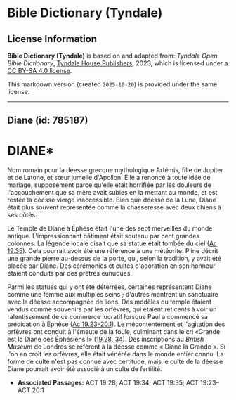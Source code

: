 # Bible Dictionary (Tyndale)

## License Information

**Bible Dictionary (Tyndale)** is based on and adapted from: _Tyndale Open Bible Dictionary_, [Tyndale House Publishers](https://tyndaleopenresources.com/), 2023, which is licensed under a [CC BY-SA 4.0 license](https://creativecommons.org/licenses/by-sa/4.0/legalcode.en).

This markdown version (created `2025-10-20`) is provided under the same license.



--------------------------------

## Diane (id: 785187)

DIANE\*
=======

Nom romain pour la déesse grecque mythologique Artémis, fille de Jupiter et de Latone, et sœur jumelle d'Apollon. Elle a renoncé à toute idée de mariage, supposément parce qu'elle était horrifiée par les douleurs de l'accouchement que sa mère avait subies en la mettant au monde, et est restée la déesse vierge inaccessible. Bien que déesse de la Lune, Diane était plus souvent représentée comme la chasseresse avec deux chiens à ses côtés.

Le Temple de Diane à Éphèse était l'une des sept merveilles du monde antique. L'impressionnant bâtiment était soutenu par cent grandes colonnes. La légende locale disait que sa statue était tombée du ciel ([Ac 19\.35](https://ref.ly/Acts19:35)). Cela pourrait avoir été une référence à une météorite. Pline décrit une grande pierre au\-dessus de la porte, qui, selon la tradition, y avait été placée par Diane. Des cérémonies et cultes d'adoration en son honneur étaient conduits par des prêtres eunuques.

Parmi les statues qui y ont été déterrées, certaines représentent Diane comme une femme aux multiples seins ; d'autres montrent un sanctuaire avec la déesse accompagnée de lions. Des modèles du temple étaient vendus comme souvenirs par les orfèvres, qui étaient réticents à voir un ralentissement de ce commerce lucratif lorsque Paul a commencé sa prédication à Éphèse ([Ac 19\.23–20\.1](https://ref.ly/Acts19:23-Acts20:1)). Le mécontentement et l'agitation des orfèvres ont conduit à l'émeute de la foule, culminant dans le cri «Grande est la Diane des Éphésiens !» ([19\.28, 34](https://ref.ly/Acts19:28,Acts19:34)). Des inscriptions au *British Museum* de Londres se réfèrent à la déesse comme « Diane la Grande ». Si l'on en croit les orfèvres, elle était vénérée dans le monde entier connu. La forme de culte n'est pas connue avec certitude, mais le culte de la déesse Diane pourrait avoir été associé à un culte de fertilité.

* **Associated Passages:** ACT 19:28; ACT 19:34; ACT 19:35; ACT 19:23–ACT 20:1


